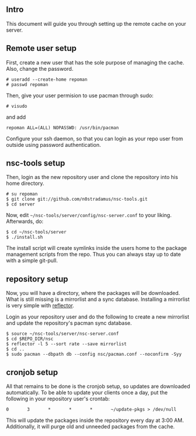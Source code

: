 ## Intro
This document will guide you through setting up the remote cache
on your server.

## Remote user setup
First, create a new user that has the sole purpose of managing the cache.
Also, change the password.

	# useradd --create-home repoman
	# passwd repoman

Then, give your user permision to use pacman through sudo:

	# visudo

and add

	repoman ALL=(ALL) NOPASSWD: /usr/bin/pacman

Configure your ssh daemon, so that you can login as your repo user from outside
using password authentication.

## nsc-tools setup
Then, login as the new repository user and clone the repository into his home directory.

	# su repoman
	$ git clone git://github.com/n0stradamus/nsc-tools.git
	$ cd server

Now, edit `~/nsc-tools/server/config/nsc-server.conf` to your liking.
Afterwards, do:

	$ cd ~/nsc-tools/server
	$ ./install.sh

The install script will create symlinks inside the users home
to the package management scripts from the repo.
Thus you can always stay up to date with a simple git-pull.

## repository setup
Now, you will have a directory, where the packages will be downloaded.
What is still missing is a mirrorlist and a sync database.
Installing a mirrorlist is very simple with [reflector](https://wiki.archlinux.org/index.php/Reflector).

Login as your repository user and do the following to create a 
new mirrorlist and update the repository's pacman sync database.

	$ source ~/nsc-tools/server/nsc-server.conf
	$ cd $REPO_DIR/nsc
	$ reflector -l 5 --sort rate --save mirrorlist
	$ cd ..
	$ sudo pacman --dbpath db --config nsc/pacman.conf --noconfirm -Syy

## cronjob setup
All that remains to be done is the cronjob setup, so updates are downloaded automatically.
To be able to update your clients once a day, put the following
in your repository user's crontab:

    0       3       *       *       *       ~/update-pkgs > /dev/null 

This will update the packages inside the repository every day at 3:00 AM.
Additionally, it will purge old and unneeded packages from the cache.
